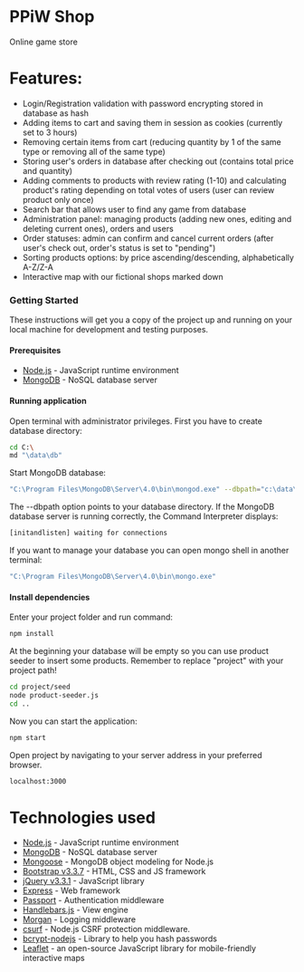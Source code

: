 # PPiW Shop
Online game store
# Features:

  - Login/Registration validation with password encrypting stored in database as hash
  - Adding items to cart and saving them in session as cookies (currently set to 3 hours)
  - Removing certain items from cart (reducing quantity by 1 of the same type or removing all of the same type)
  - Storing user's orders in database after checking out (contains total price and quantity)
  - Adding comments to products with review rating (1-10) and calculating product's rating depending on total votes of users (user can review product only once)
  - Search bar that allows user to find any game from database
  - Administration panel: managing products (adding new ones, editing and deleting current ones), orders and users
  - Order statuses: admin can confirm and cancel current orders (after user's check out, order's status is set to "pending")
  - Sorting products options: by price ascending/descending, alphabetically A-Z/Z-A
  - Interactive map with our fictional shops marked down

### Getting Started
These instructions will get you a copy of the project up and running on your local machine for development and testing purposes. 

 #### Prerequisites
* [Node.js](https://nodejs.org/en/) - JavaScript runtime environment
* [MongoDB](https://docs.mongodb.com/manual/installation/) - NoSQL database server
#### Running application
Open terminal with administrator privileges.
First you have to create database directory:
```sh
cd C:\
md "\data\db"
```
Start MongoDB database:
```sh
"C:\Program Files\MongoDB\Server\4.0\bin\mongod.exe" --dbpath="c:\data\db"
```
The --dbpath option points to your database directory.
If the MongoDB database server is running correctly, the Command Interpreter displays:

```sh
[initandlisten] waiting for connections
```
If you want to manage your database you can open mongo shell in another terminal:
```sh
"C:\Program Files\MongoDB\Server\4.0\bin\mongo.exe"
```

 #### Install dependencies
 Enter your project folder and run command:
 ```sh
npm install
```
At the beginning your database will be empty so you can use product seeder to insert some products.
Remember to replace "project" with your project path!
```sh
cd project/seed
node product-seeder.js
cd ..
```
Now you can start the application:
```sh
npm start
```
Open project by navigating to your server address in your preferred browser.

```sh
localhost:3000
```
# Technologies used

* [Node.js](https://nodejs.org/en/) - JavaScript runtime environment
* [MongoDB](https://docs.mongodb.com/manual/installation/) - NoSQL database server
* [Mongoose](https://mongoosejs.com/) - MongoDB object modeling for Node.js
* [Bootstrap v3.3.7](https://getbootstrap.com/docs/3.3/) - HTML, CSS and JS framework
* [jQuery v3.3.1](https://jquery.com/) - JavaScript library
* [Express](https://expressjs.com/) - Web framework
* [Passport](http://www.passportjs.org/) - Authentication middleware
* [Handlebars.js](https://handlebarsjs.com/) - View engine
* [Morgan](https://www.npmjs.com/package/morgan/v/1.1.1) - Logging middleware
* [csurf](https://www.npmjs.com/package/csurf) - Node.js CSRF protection middleware.
* [bcrypt-nodejs](https://www.npmjs.com/package/bcrypt-nodejs) - Library to help you hash passwords
* [Leaflet](https://leafletjs.com/) - an open-source JavaScript library for mobile-friendly interactive maps